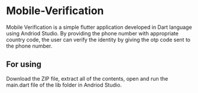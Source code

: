 # Mobile-Verification
Mobile Verification is a simple flutter application developed in Dart language using Andriod Studio.
By providing the phone number with appropriate country code, the user can verify the identity by giving the otp code sent to the phone number.

## For using
Download the ZIP file, extract all of the contents, open and run the main.dart file of the lib folder in Andriod Studio.
